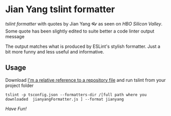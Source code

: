 # Jian Yang tslint formatter

*tslint formatter* with quotes by Jian Yang 👓 as seen on _HBO Silicon Valley_. Some quote has been slightly edited to suite better a code linter output message

The output matches what is produced by ESLint's stylish formatter. Just a bit more funny and less useful and informative.

## Usage

Download
[I'm a relative reference to a repository file](./dist/jianyangFormatter.js)
and run tslint from your project folder

```
tslint -p tsconfig.json --formatters-dir /[full path where you downloaded  jianyangFormatter.js ] --format jianyang
```

*Have Fun!*